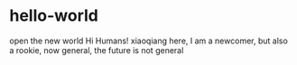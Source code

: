 # hello-world
open the new world
Hi Humans!
xiaoqiang here, 
I am a newcomer, but also a rookie, 
now general, the future is not general

